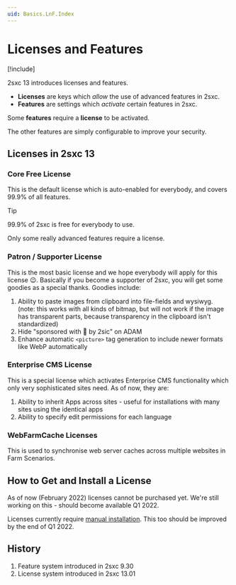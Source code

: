 ```yaml
---
uid: Basics.LnF.Index
---
```

# Licenses and Features

[!include[](~/pages/basics/stack/_shared-float-summary.md)]
<style>.context-box-summary .data-configuration { visibility: visible; }</style>

2sxc 13 introduces licenses and features. 

* **Licenses** are keys which _allow_ the use of advanced features in 2sxc.
* **Features** are settings which _activate_ certain features in 2sxc.

Some **features** require a **license** to be activated.

The other features are simply configurable to improve your security. 

## Licenses in 2sxc 13

### Core Free License

This is the default license which is auto-enabled for everybody, and covers 99.9% of all features. 

> [!TIP]
> 99.9% of 2sxc is free for everybody to use. 
> 
> Only some really advanced features require a license. 

### Patron / Supporter License

This is the most basic license and we hope everybody will apply for this license 😉. 
Basically if you become a supporter of 2sxc, you will get some goodies as a special thanks. 
Goodies include: 

1. Ability to paste images from clipboard into file-fields and wysiwyg.  
  (note: this works with all kinds of bitmap, but will not work if the image has transparent parts, because transparency in the clipboard isn't standardized)
1. Hide "sponsored with 💖 by 2sic" on ADAM
1. Enhance automatic `<picture>` tag generation to include newer formats like WebP automatically

### Enterprise CMS License

This is a special license which activates Enterprise CMS functionality which only very sophisticated sites need. As of now, they are:

1. Ability to inherit Apps across sites - useful for installations with many sites using the identical apps
1. Ability to specify edit permissions for each language

### WebFarmCache Licenses

This is used to synchronise web server caches across multiple websites in Farm Scenarios. 

## How to Get and Install a License

As of now (February 2022) licenses cannot be purchased yet. 
We're still working on this - should become available Q1 2022.

Licenses currently require [manual installation](xref:Basics.LnF.Licenses.Manual). 
This too should be improved by the end of Q1 2022.

## History

1. Feature system introduced in 2sxc 9.30
1. License system introduced in 2sxc 13.01